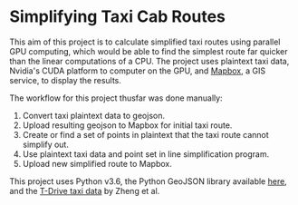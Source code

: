 Simplifying Taxi Cab Routes
===========================

This aim of this project is to calculate simplified taxi routes using parallel GPU computing, which would be able to find the simplest route far quicker than the linear computations of a CPU. The project uses plaintext taxi data, Nvidia's CUDA platform to computer on the GPU, and [Mapbox](https://www.mapbox.com/), a GIS service, to display the results.

The workflow for this project thusfar was done manually: 
1. Convert taxi plaintext data to geojson.
2. Upload resulting geojson to Mapbox for initial taxi route.
3. Create or find a set of points in plaintext that the taxi route cannot simplify out.
4. Use plaintext taxi data and point set in line simplification program.
5. Upload new simplified route to Mapbox.

This project uses Python v3.6, the Python GeoJSON library available [here](https://github.com/frewsxcv/python-geojson), and the [T-Drive taxi data](https://www.microsoft.com/en-us/research/publication/t-drive-trajectory-data-sample/?from=https%3A%2F%2Fresearch.microsoft.com%2Fapps%2Fpubs%2F%3Fid%3D152883) by Zheng et al.
